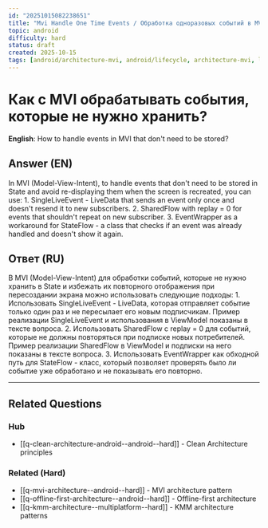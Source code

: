 ```yaml
---
id: "20251015082238651"
title: "Mvi Handle One Time Events / Обработка одноразовых событий в MVI"
topic: android
difficulty: hard
status: draft
created: 2025-10-15
tags: [android/architecture-mvi, android/lifecycle, architecture-mvi, lifecycle, livedata, mvi, platform/android, sharedflow, stateflow, viewmodel, difficulty/hard]
---
```

# Как с MVI обрабатывать события, которые не нужно хранить?

**English**: How to handle events in MVI that don't need to be stored?

## Answer (EN)
In MVI (Model-View-Intent), to handle events that don't need to be stored in State and avoid re-displaying them when the screen is recreated, you can use: 1. SingleLiveEvent - LiveData that sends an event only once and doesn't resend it to new subscribers. 2. SharedFlow with replay = 0 for events that shouldn't repeat on new subscriber. 3. EventWrapper as a workaround for StateFlow - a class that checks if an event was already handled and doesn't show it again.

## Ответ (RU)
В MVI (Model-View-Intent) для обработки событий, которые не нужно хранить в State и избежать их повторного отображения при пересоздании экрана можно использовать следующие подходы: 1. Использовать SingleLiveEvent - LiveData, которая отправляет событие только один раз и не пересылает его новым подписчикам. Пример реализации SingleLiveEvent и использования в ViewModel показаны в тексте вопроса. 2. Использовать SharedFlow с replay = 0 для событий, которые не должны повторяться при подписке новых потребителей. Пример реализации SharedFlow в ViewModel и подписки на него показаны в тексте вопроса. 3. Использовать EventWrapper как обходной путь для StateFlow - класс, который позволяет проверять было ли событие уже обработано и не показывать его повторно.



---

## Related Questions

### Hub
- [[q-clean-architecture-android--android--hard]] - Clean Architecture principles

### Related (Hard)
- [[q-mvi-architecture--android--hard]] - MVI architecture pattern
- [[q-offline-first-architecture--android--hard]] - Offline-first architecture
- [[q-kmm-architecture--multiplatform--hard]] - KMM architecture patterns

